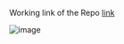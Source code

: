 Working link of the Repo [link]([url](https://harinrana24.github.io/DrumStick/))

![image](https://github.com/harinrana24/DrumStick/assets/96372313/ee14a284-b776-46dd-84fb-89ea7964d47d)

